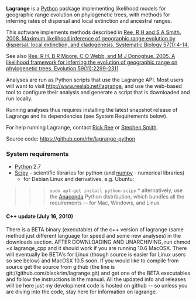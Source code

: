 **Lagrange** is a [Python](http://www.python.org) package implementing likelihood models for geographic range evolution on phylogenetic trees, with methods for inferring rates of dispersal and local extinction and ancestral ranges.

This software implements methods described in [Ree, R H and S A Smith. 2008. Maximum likelihood inference of geographic range evolution by dispersal, local extinction, and cladogenesis. Systematic Biology 57(1):4-14.](http://www.informaworld.com/openurl?genre=article&issn=1063%2d5157&volume=57&issue=1&spage=4)

See also [Ree, R H, B R Moore, C O Webb, and M J Donoghue. 2005. A likelihood framework for inferring the evolution of geographic range on phylogenetic trees. Evolution 59(11):2299-2311](http://www.bioone.org/perlserv/?request=get-abstract&doi=10.1554%2F05-172.1&ct=1)

Analyses are run as Python scripts that use the Lagrange API. Most users will want to visit http://www.reelab.net/lagrange, and use the web-based tool to configure their analysis and generate a script that is downloaded and run locally.

Running analyses thus requires installing the latest snapshot release of Lagrange and its dependencies (see System Requirements below).

For help running Lagrange, contact [Rick Ree](mailto:rree_at_fieldmuseum_dot_org) or [Stephen Smith](http://www.blackrim.org).

Source code: https://github.com/rhr/lagrange-python

### System requirements ###
  * [Python](http://www.python.org) 2.7
  * [Scipy](http://www.scipy.org) - scientific libraries for python (and [numpy](http://numpy.scipy.org) - numerical libraries)
    * for Debian Linux and derivatives, e.g. Ubuntu:
> > > `sudo apt-get install python-scipy`
    * alternatively, use the [Anaconda](https://store.continuum.io/cshop/anaconda) Python distribution, which bundles all the requirements -- for Mac, Windows, and Linux

#### C++ update (July 16, 2010) ####
There is a BETA binary (executable) of the c++ version of lagrange (same method just different language for speed and some new analyses) in the downloads section. AFTER DOWNLOADING AND UNARCHIVING, run chmod +x lagrange\_cpp and it should work if you are running 10.6 MacOSX. There will eventually be BETA's for Linux (though source is easier for Linux users so see below) and MacOSX 10.5 soon. If you would like to compile from source get the source from github (the line is git://github.com/blackrim/lagrange.git) and get one of the BETA executables and follow the instructions in the manual. All the updated info and releases will be here just my development code is hosted on github -- so unless you are diving into the code, stay here for information on lagrange.